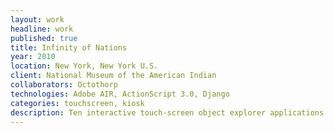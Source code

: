 ```yaml
---
layout: work
headline: work
published: true
title: Infinity of Nations
year: 2010
location: New York, New York U.S.
client: National Museum of the American Indian
collaborators: Octothorp
technologies: Adobe AIR, ActionScript 3.0, Django
categories: touchscreen, kiosk
description: Ten interactive touch-screen object explorer applications
---
```


